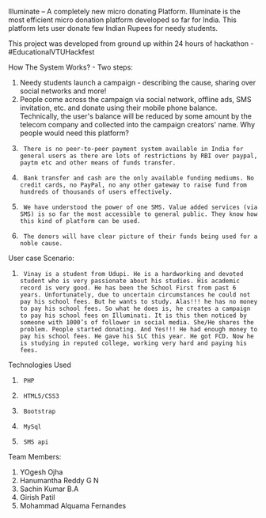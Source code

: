 Illuminate – A completely new micro donating Platform. Illuminate is the most efficient micro donation platform developed so far for India. This platform lets user donate few Indian Rupees for needy students.
 
This project was developed from ground up within 24 hours of hackathon - #EducationalVTUHackfest
 
How The System Works? - Two steps:
1. Needy students launch a campaign - describing the cause, sharing over social networks and more!
2. People come across the campaign via social network, offline ads, SMS invitation, etc. and donate using their mobile phone balance.
Technically, the user's balance will be reduced by some amount by the telecom company and collected into the campaign creators' name.
Why people would need this platform?
1.      There is no peer-to-peer payment system available in India for general users as there are lots of restrictions by RBI over paypal, paytm etc and other means of funds transfer.
2.      Bank transfer and cash are the only available funding mediums. No credit cards, no PayPal, no any other gateway to raise fund from hundreds of thousands of users effectively.
3.      We have understood the power of one SMS. Value added services (via SMS) is so far the most accessible to general public. They know how this kind of platform can be used.
4.      The donors will have clear picture of their funds being used for a noble cause.
 
User case Scenario:
1.      Vinay is a student from Udupi. He is a hardworking and devoted student who is very passionate about his studies. His academic record is very good. He has been the School First from past 6 years. Unfortunately, due to uncertain circumstances he could not pay his school fees. But he wants to study. Alas!!! he has no money to pay his school fees. So what he does is, he creates a campaign to pay his school fees on Illuminati. It is this then noticed by someone with 1000’s of follower in social media. She/He shares the problem. People started donating. And Yes!!! He had enough money to pay his school fees. He gave his SLC this year. He got FCD. Now he is studying in reputed college, working very hard and paying his fees.
 
Technologies Used
1.      PHP
2.      HTML5/CSS3
3.      Bootstrap
4.      MySql
5.      SMS api
 
Team Members:
1. YOgesh Ojha
2. Hanumantha Reddy G N
3. Sachin Kumar B.A
4. Girish Patil
5. Mohammad Alquama Fernandes
